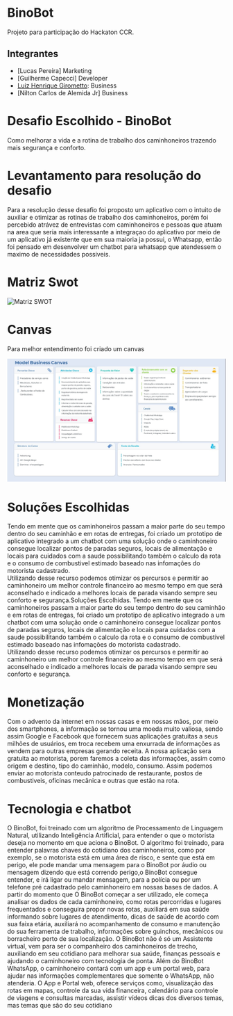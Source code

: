 # BinoBot
Projeto para participação do Hackaton CCR.

## Integrantes

- [Lucas Pereira] Marketing
- [Guilherme Capecci] Developer
- [Luiz Henrique Girometto](https://www.linkedin.com/in/girolometto/): Business
- [Nilton Carlos de Alemida Jr] Business

# Desafio Escolhido - BinoBot

Como melhorar a vida e a rotina de trabalho dos caminhoneiros trazendo mais segurança e conforto.

# Levantamento para resolução do desafio
Para a resolução desse desafio foi proposto um aplicativo com o intuito de auxiliar e otimizar as rotinas de trabalho dos caminhoneiros, porém foi percebido atrávez de entrevistas com caminhoneiros e pessoas que atuam na area que seria mais interessante a integraçao do aplicativo por meio de um aplicativo já existente que em sua maioria ja possui, o Whatsapp, então foi pensado em desenvolver um chatbot para whatsapp que atendessem o maximo de necessidades possiveis.

# Matriz Swot

![Matriz SWOT](https://github.com/luizhgirolometto/BinoBot/blob/master/%C3%ADndice.jpg)

# Canvas

Para melhor entendimento foi criado um canvas

![Matriz SWOT](https://github.com/luizhgirolometto/BinoBot/blob/master/canvas.jpg)

# Soluções Escolhidas

Tendo em mente que os caminhoneiros passam a maior parte do seu tempo dentro do seu caminhão e em rotas de entregas, foi criado um prototipo de aplicativo integrado a um chatbot com uma solução onde o caminhoneiro consegue localizar pontos de paradas seguros, locais de alimentação e locais para cuidados com a saude possibilitando também o calculo da rota e o consumo de combustivel estimado  baseado nas infomações do motorista cadastrado.  
Utilizando desse recurso podemos otimizar os percursos e permitir ao caminhoneiro um melhor controle financeiro ao mesmo tempo em que será aconselhado e indicado a melhores locais de parada visando sempre seu conforto e segurança.Soluções Escolhidas.
Tendo em mente que os caminhoneiros passam a maior parte do seu tempo dentro do seu caminhão e em rotas de entregas, foi criado um prototipo de aplicativo integrado a um chatbot com uma solução onde o caminhoneiro consegue localizar pontos de paradas seguros, locais de alimentação e locais para cuidados com a saude possibilitando também o calculo da rota e o consumo de combustivel estimado  baseado nas infomações do motorista cadastrado.  
Utilizando desse recurso podemos otimizar os percursos e permitir ao caminhoneiro um melhor controle financeiro ao mesmo tempo em que será aconselhado e indicado a melhores locais de parada visando sempre seu conforto e segurança.

# Monetização
Com o advento da internet em nossas casas e em nossas mãos, por meio dos smartphones, a informação se tornou uma moeda muito valiosa, sendo assim 
Google e Facebook que fornecem suas aplicações gratuitas a seus milhões de usuários, em troca recebem uma enxurrada de informações as vendem para outras empresas gerando receita.
A nossa aplicação sera gratuita ao motorista, porem faremos a coleta das informações, assim como origem e destino, tipo do caminhão, modelo, consumo. 
Assim podemos enviar ao motorista conteudo patrocinado de restaurante, postos de combustiveis, oficinas mecânica e outras que estão na rota.

# Tecnologia e chatbot

O BinoBot, foi treinado com um algoritmo de Processamento de Linguagem Natural, utilizando Inteligência Artificial, para entender o que o motorista deseja no momento em que aciona o BinoBot. O algoritmo foi treinado, para entender palavras chaves do cotidiano dos caminhoneiros, como por exemplo, se o motorista está em uma área de risco, e sente que está em perigo, ele pode mandar uma mensagem para o BinoBot por áudio ou mensagem dizendo que está correndo perigo,o BinoBot consegue entender, e irá ligar ou mandar mensagem, para a polícia ou por um telefone pré cadastrado pelo caminhoneiro em nossas bases de dados.
A partir do momento que O BinoBot começar a ser utilizado, ele começa analisar os dados de cada caminhoneiro, como rotas percorridas e lugares frequentados e conseguira propor novas rotas, auxiliará em sua saúde informando sobre lugares de atendimento, dicas de saúde de acordo com sua faixa etária, auxiliará no acompanhamento de consumo e manutenção do sua ferramenta de trabalho, informações sobre guinchos, mecânicos ou borracheiro perto de sua localização.
O BinoBot não é só um Assistente virtual, vem para ser o companheiro dos caminhoneiros de trecho, auxiliando em seu cotidiano para melhorar sua saúde, finanças pessoais e ajudando o caminhoneiro com tecnologia de ponta.
Além do BinoBot WhatsApp, o caminhoneiro contará com um app e um portal web, para ajudar nas informações complementares que somente o WhatsApp, não atenderia. 
O App e Portal web, oferece serviços como, visualização das rotas em mapas, controle da sua vida financeira, calendário para controle de viagens e consultas marcadas, assistir vídeos dicas dos diversos temas, mas temas que são do seu cotidiano
